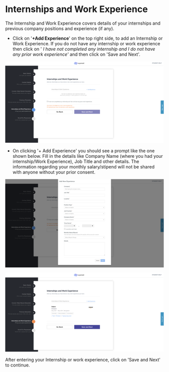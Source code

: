 # Internships and Work Experience

The Internship and Work Experience covers details of your internships and previous company positions and experience \(if any\). 

* Click on '**+Add Experience**' on the top right side, to add an Internship or Work Experience. If you do not have any internship or work experience then click on ' _I have not completed any internship and I do not have any prior work experience'_  and then click on 'Save and Next'.

![](../../.gitbook/assets/image%20%28153%29.png)

* On clicking '+ Add Experience' you should see a prompt like the one shown below. Fill in the details like Company Name \(where you had your internship/Work Experience\), Job Title and other details. The information regarding your monthly salary/stipend will not be shared with anyone without your prior consent.

![](../../.gitbook/assets/image%20%28152%29.png)

![](../../.gitbook/assets/image%20%28157%29.png)

After entering your Internship or work experience, click on 'Save and Next' to continue.

